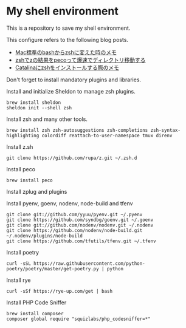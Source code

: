 # My shell environment
This is a repository to save my shell environment.


This configure refers to the following blog posts.

- [Mac標準のbashからzshに変えた時のメモ](https://qiita.com/akashima/items/bdcde778644086533ade)
- [zshでzの結果をpecoって爆速でディレクトリ移動する](https://qiita.com/maxmellon/items/23325c22581e9187639e)
- [Catalinaにzshをインストールする際のメモ](https://qiita.com/yshishido/items/f85902c6039f07d07d48)

Don't forget to install mandatory plugins and libraries.

Install and initialize Sheldon to manage zsh plugins.
```
brew install sheldon
sheldon init --shell zsh
```

Install zsh and many other tools.

```brew install zsh zsh-autosuggestions zsh-completions zsh-syntax-highlighting colordiff reattach-to-user-namespace tmux direnv```

Install z.sh

```git clone https://github.com/rupa/z.git ~/.zsh.d```

Install peco

```brew install peco```

Install zplug and plugins


Install pyenv, goenv, nodenv, node-build and tfenv

```
git clone git://github.com/yyuu/pyenv.git ~/.pyenv
git clone https://github.com/syndbg/goenv.git ~/.goenv
git clone git://github.com/nodenv/nodenv.git ~/.nodenv
git clone https://github.com/nodenv/node-build.git ~/.nodenv/plugins/node-build
git clone https://github.com/tfutils/tfenv.git ~/.tfenv
```

Install poetry

```
curl -sSL https://raw.githubusercontent.com/python-poetry/poetry/master/get-poetry.py | python
```

Install rye

```
curl -sSf https://rye-up.com/get | bash
```

Install PHP Code Sniffer

```
brew install composer
composer global require "squizlabs/php_codesniffer=*"
```

